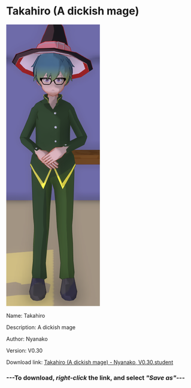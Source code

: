 # Takahiro (A dickish mage)

<img src = "https://raw.githubusercontent.com/Arbiter1223/Daigaku-Gurashi-Custom-Students/master/Students/Files/Takahiro%20(A%20dickish%20mage).png">

Name: Takahiro

Description: A dickish mage

Author: Nyanako

Version: V0.30

Download link: <a href="https://raw.githubusercontent.com/Arbiter1223/Daigaku-Gurashi-Custom-Students/master/Students/Files/Takahiro%20(A%20dickish%20mage)%20-%20Nyanako%2C%20V0.30.student">Takahiro (A dickish mage) - Nyanako, V0.30.student</a>

### ---**To download, _right-click_ the link, and select _"Save as"_**---
